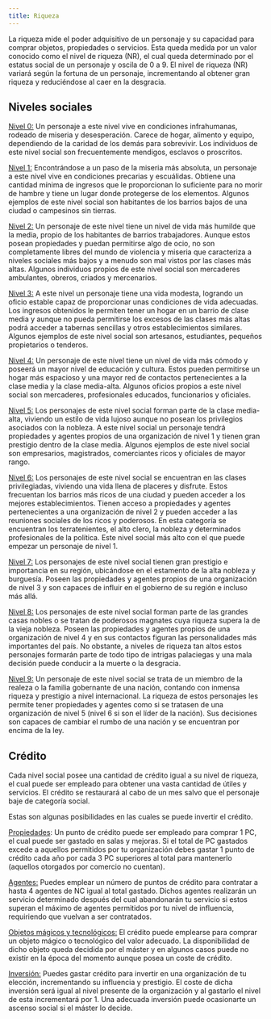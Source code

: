 ```yaml
---
title: Riqueza
---
```


La riqueza mide el poder adquisitivo de un personaje y su capacidad para comprar objetos, propiedades o servicios. Esta queda medida por un valor conocido como el nivel de riqueza (NR), el cual queda determinado por el estatus social de un personaje y oscila de 0 a 9. El nivel de riqueza (NR) variará según la fortuna de un personaje, incrementando al obtener gran riqueza y reduciéndose al caer en la desgracia. 

## Niveles sociales

<u>Nivel 0:</u> Un personaje a este nivel vive en condiciones infrahumanas, rodeado de miseria y desesperación. Carece de hogar, alimento y equipo, dependiendo de la caridad de los demás para sobrevivir. Los individuos de este nivel social son frecuentemente mendigos, esclavos o proscritos.

<u>Nivel 1:</u> Encontrándose a un paso de la miseria más absoluta, un personaje a este nivel vive en condiciones precarias y escuálidas. Obtiene una cantidad mínima de ingresos que le proporcionan lo suficiente para no morir de hambre y tiene un lugar donde protegerse de los elementos. Algunos ejemplos de este nivel social son habitantes de los barrios bajos de una ciudad o campesinos sin tierras.

<u>Nivel 2:</u> Un personaje de este nivel tiene un nivel de vida más humilde que la media, propio de los habitantes de barrios trabajadores. Aunque estos posean propiedades y puedan permitirse algo de ocio, no son completamente libres del mundo de violencia y miseria que caracteriza a niveles sociales más bajos y a menudo son mal vistos por las clases más altas. Algunos individuos propios de este nivel social son mercaderes ambulantes, obreros, criados y mercenarios.

<u>Nivel 3:</u> A este nivel un personaje tiene una vida modesta, logrando un oficio estable capaz de proporcionar unas condiciones de vida adecuadas. Los ingresos obtenidos le permiten tener un hogar en un barrio de clase media y aunque no pueda permitirse los excesos de las clases más altas podrá acceder a tabernas sencillas y otros establecimientos similares. Algunos ejemplos de este nivel social son artesanos, estudiantes, pequeños propietarios o tenderos.

<u>Nivel 4:</u> Un personaje de este nivel tiene un nivel de vida más cómodo y poseerá un mayor nivel de educación y cultura. Estos pueden permitirse un hogar más espacioso y una mayor red de contactos pertenecientes a la clase media y la clase media-alta. Algunos oficios propios a este nivel social son mercaderes, profesionales educados, funcionarios y oficiales.

<u>Nivel 5:</u> Los personajes de este nivel social forman parte de la clase media-alta, viviendo un estilo de vida lujoso aunque no posean los privilegios asociados con la nobleza. A este nivel social un personaje tendrá propiedades y agentes propios de una organización de nivel 1 y tienen gran prestigio dentro de la clase media. Algunos ejemplos de este nivel social son empresarios, magistrados, comerciantes ricos y oficiales de mayor rango.

<u>Nivel 6:</u> Los personajes de este nivel social se encuentran en las clases privilegiadas, viviendo una vida llena de placeres y disfrute. Estos frecuentan los barrios más ricos de una ciudad y pueden acceder a los mejores establecimientos. Tienen acceso a propiedades y agentes pertenecientes a una organización de nivel 2 y pueden acceder a las reuniones sociales de los ricos y poderosos. En esta categoría se encuentran los terratenientes, el alto clero, la nobleza y determinados profesionales de la política. Este nivel social más alto con el que puede empezar un personaje de nivel 1.

<u>Nivel 7:</u> Los personajes de este nivel social tienen gran prestigio e importancia en su región, ubicándose en el estamento de la alta nobleza y burguesía. Poseen las propiedades y agentes propios de una organización de nivel 3 y son capaces de influir en el gobierno de su región e incluso más allá. 

<u>Nivel 8:</u> Los personajes de este nivel social forman parte de las grandes casas nobles o se tratan de poderosos magnates cuya riqueza supera la de la vieja nobleza. Poseen las propiedades y agentes propios de una organización de nivel 4 y en sus contactos figuran las personalidades más importantes del país. No obstante, a niveles de riqueza tan altos estos personajes formarán parte de todo tipo de intrigas palaciegas y una mala decisión puede conducir a la muerte o la desgracia.

<u>Nivel 9:</u> Un personaje de este nivel social se trata de un miembro de la realeza o la familia gobernante de una nación, contando con inmensa riqueza y prestigio a nivel internacional. La riqueza de estos personajes les permite tener propiedades y agentes como si se tratasen de una organización de nivel 5 (nivel 6 si son el líder de la nación). Sus decisiones son capaces de cambiar el rumbo de una nación y se encuentran por encima de la ley.

## Crédito

Cada nivel social posee una cantidad de crédito igual a su nivel de riqueza, el cual puede ser empleado para obtener una vasta cantidad de útiles y servicios. El crédito se restaurará al cabo de un mes salvo que el personaje baje de categoría social.

Estas son algunas posibilidades en las cuales se puede invertir el crédito.

[Propiedades](https://raldamain.com/rules/Reglas%20adicionales/bases.html): Un punto de crédito puede ser empleado para comprar 1 PC, el cual puede ser gastado en salas y mejoras. Si el total de PC gastados excede a aquellos permitidos por tu organización debes gastar 1 punto de crédito cada año por cada 3 PC superiores al total para mantenerlo (aquellos otorgados por comercio no cuentan).

<u>[Agentes](https://raldamain.com/rules/Reglas%20adicionales/agentes.html):</u> Puedes emplear un número de puntos de crédito para contratar a hasta 4 agentes de NC igual al total gastado. Dichos agentes realizarán un servicio determinado después del cual abandonarán tu servicio si estos superan el máximo de agentes permitidos por tu nivel de influencia, requiriendo que vuelvan a ser contratados. 

<u>[Objetos mágicos y tecnológicos](https://raldamain.com/rules/Reglas%20adicionales/objetos%20m%C3%A1gicos%20y%20tecnol%C3%B3gicos.html):</u> El crédito puede emplearse para comprar un objeto mágico o tecnológico del valor adecuado. La disponibilidad de dicho objeto queda decidida por el máster y en algunos casos puede no existir en la época del momento aunque posea un coste de crédito.

<u>Inversión:</u> Puedes gastar crédito para invertir en una organización de tu elección, incrementando su influencia y prestigio. El coste de dicha inversión será igual al nivel presente de la organización y al gastarlo el nivel de esta incrementará por 1. Una adecuada inversión puede ocasionarte un ascenso social si el máster lo decide.
